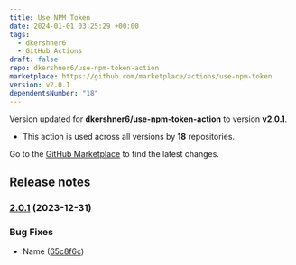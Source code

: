 ```yaml
---
title: Use NPM Token
date: 2024-01-01 03:25:29 +00:00
tags:
  - dkershner6
  - GitHub Actions
draft: false
repo: dkershner6/use-npm-token-action
marketplace: https://github.com/marketplace/actions/use-npm-token
version: v2.0.1
dependentsNumber: "18"
---
```



Version updated for **dkershner6/use-npm-token-action** to version **v2.0.1**.
- This action is used across all versions by **18** repositories.

Go to the [GitHub Marketplace](https://github.com/marketplace/actions/use-npm-token) to find the latest changes.

## Release notes


### [2.0.1](https://github.com/dkershner6/use-npm-token-action/compare/v2.0.0...v2.0.1) (2023-12-31)


### Bug Fixes

* Name ([65c8f6c](https://github.com/dkershner6/use-npm-token-action/commit/65c8f6cc4ceacd21b3099472f61147bbd3a4c2fa))

